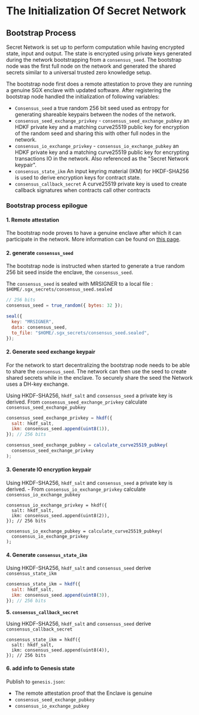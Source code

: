 # The Initialization Of Secret Network

## Bootstrap Process

Secret Network is set up to perform computation while having encrypted state, input and output. The state is encrypted using private keys generated during the network bootstrapping from a `consensus_seed`. The bootstrap node was the first full node on the network and generated the shared secrets similar to a universal trusted zero knowledge setup.

The bootstrap node first does a remote attestation to prove they are running a genuine SGX enclave with updated software. After registering the bootstrap node handled the initialization of following variables:

* `Consensus_seed` a true random 256 bit seed used as entropy for generating shareable keypairs between the nodes of the network.
* `consensus_seed_exchange_privkey` - `consensus_seed_exchange_pubkey` an HDKF private key and a matching curve25519 public key for encryption of the random seed and sharing this with other full nodes in the network.
* `consensus_io_exchange_privkey` - `consensus_io_exchange_pubkey` an HDKF private key and a matching curve25519 public key for encrypting transactions IO in the network. Also referenced as the "Secret Network keypair".
* `consensus_state_ikm` An input keyring material (IKM) for HKDF-SHA256 is used to derive encryption keys for contract state.
* `consensus_callback_secret` A curve25519 private key is used to create callback signatures when contracts call other contracts

### Bootstrap process epilogue

#### 1. Remote attestation

The bootstrap node proves to have a genuine enclave after which it can participate in the network. More information can be found on [this page](../intel-sgx/remote-attestation.md).

#### 2. generate `consensus_seed`

The bootstrap node is instructed when started to generate a true random 256 bit seed inside the enclave, the `consensus_seed`.

The `consensus_seed` is sealed with MRSIGNER to a local file : `$HOME/.sgx_secrets/consensus_seed.sealed`

```js
// 256 bits
consensus_seed = true_random({ bytes: 32 });

seal({
  key: "MRSIGNER",
  data: consensus_seed,
  to_file: "$HOME/.sgx_secrets/consensus_seed.sealed",
});
```

#### 2. Generate seed exchange keypair

For the network to start decentralizing the bootstrap node needs to be able to share the `consensus_seed`. The network can then use the seed to create shared secrets while in the enclave. To securely share the seed the Network uses a DH-key exchange.

Using HKDF-SHA256, `hkdf_salt` and `consensus_seed` a private key is derived. From `consensus_seed_exchange_privkey` calculate `consensus_seed_exchange_pubkey`

```js
consensus_seed_exchange_privkey = hkdf({
  salt: hkdf_salt,
  ikm: consensus_seed.append(uint8(1)),
}); // 256 bits

consensus_seed_exchange_pubkey = calculate_curve25519_pubkey(
  consensus_seed_exchange_privkey
);
```

#### 3. Generate IO encryption keypair

Using HKDF-SHA256, `hkdf_salt` and `consensus_seed` a private key is derived. - From `consensus_io_exchange_privkey` calculate `consensus_io_exchange_pubkey`

```
consensus_io_exchange_privkey = hkdf({
  salt: hkdf_salt,
  ikm: consensus_seed.append(uint8(2)),
}); // 256 bits

consensus_io_exchange_pubkey = calculate_curve25519_pubkey(
  consensus_io_exchange_privkey
);
```

#### 4. Generate `consensus_state_ikm`

Using HKDF-SHA256, `hkdf_salt` and `consensus_seed` derive `consensus_state_ikm`

```js
consensus_state_ikm = hkdf({
  salt: hkdf_salt,
  ikm: consensus_seed.append(uint8(3)),
}); // 256 bits
```

**5. `consensus_callback_secret`**

Using HKDF-SHA256, `hkdf_salt` and `consensus_seed` derive `consensus_callback_secret`

```
consensus_state_ikm = hkdf({
  salt: hkdf_salt,
  ikm: consensus_seed.append(uint8(4)),
}); // 256 bits
```

#### 6. add info to Genesis state

Publish to `genesis.json`:

* The remote attestation proof that the Enclave is genuine
* `consensus_seed_exchange_pubkey`
* `consensus_io_exchange_pubkey`
